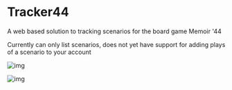 # Tracker44
A web based solution to tracking scenarios for the board game Memoir '44

Currently can only list scenarios, does not yet have support for adding plays of a scenario to your account

![img](https://i.imgur.com/l9E4Ql6.png)

![img](https://i.imgur.com/RoDbkwS.png)


